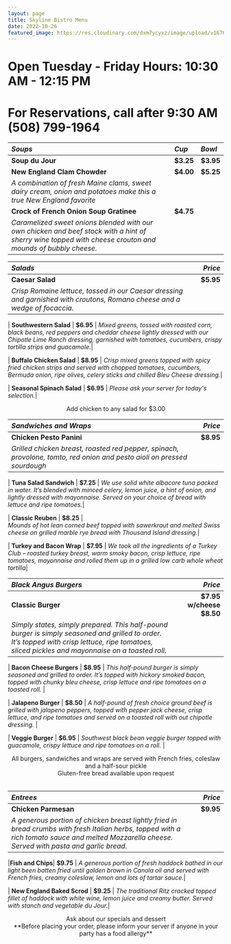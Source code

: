 ```yaml
---
layout: page
title: Skyline Bistro Menu
date: 2022-10-26
featured_image: https://res.cloudinary.com/dxm7ycyxz/image/upload/v1670330338/2022/04/bistro_image_uawfwq.jpg
---
```


# Open Tuesday - Friday Hours: 10:30 AM - 12:15 PM 
# For Reservations, call after 9:30 AM (508) 799-1964


| *Soups* | *Cup* | *Bowl* |
| :----- | :---- | :----- |
| **Soup du Jour** | **$3.25** |  **$3.95** | 
| **New England Clam Chowder** | **$4.00** | **$5.25** | 
*A combination of fresh Maine clams, sweet dairy cream, onion and potatoes make this a true New England favorite*|
| **Crock of French Onion Soup Gratinee** | **$4.75** |  |
|*Caramelized sweet onions blended with our own chicken and beef stock with a hint of sherry wine topped with cheese crouton and mounds of bubbly cheese.*|
     

| *Salads* | *Price* | 
|:--------| -----:|
|**Caesar Salad**  | **$5.95**  | 
|*Crisp Romaine lettuce, tossed in our Caesar dressing and garnished with croutons, Romano cheese and a wedge of focaccia*.| 

| **Southwestern Salad** | **$6.95** | 
*Mixed greens, tossed with roasted corn, black beans, red peppers and cheddar cheese lightly dressed with our Chipotle Lime Ranch dressing, garnished with tomatoes, cucumbers, crispy tortilla strips and guacamole.*| 

| **Buffalo Chicken Salad** | **$8.95** | 
*Crisp mixed greens topped with spicy fried chicken strips and served with chopped tomatoes, cucumbers, Bermuda onion, ripe olives, celery sticks and chilled Bleu Cheese dressing.*|

| **Seasonal Spinach Salad** | **$6.95** | 
*Please ask your server for today's selection.*|

<div align="center" > Add chicken to any salad for $3.00  </div>

|*Sandwiches and Wraps* | *Price* |
|:-------------------- | -----: |
| **Chicken Pesto Panini**| **$8.95** |
*Grilled chicken breast, roasted red pepper, spinach, provolone, tomto, red onion and pesto aioli on pressed sourdough* |

| **Tuna Salad Sandwich** | **$7.25** | 
*We use solid white albacore tuna packed in water. It’s blended with minced celery, lemon juice, a hint of onion, and lightly dressed with mayonnaise. Served on your choice of bread with lettuce and ripe tomatoes.*|

| **Classic Reuben** | **$8.25** |  
*Mounds of hot lean corned beef topped with sawerkraut and melted Swiss cheese on grilled marble rye bread with Thousand Island dressing.*|

| **Turkey and Bacon Wrap** | **$7.95** | 
*We took all the ingredients of a Turkey Club – roasted turkey breast, warm smoky bacon, crisp lettuce, ripe tomatoes, mayonnaise and rolled them up in a grilled low carb whole wheat tortilla*|

|*Black Angus Burgers*| *Price* |
|:------------------ | -----: | 
| **Classic Burger** | **$7.95 w/cheese $8.50** | 
*Simply states, simply prepared. This half-pound burger is simply seasoned and grilled to order. It’s topped with crisp lettuce, ripe tomatoes, sliced pickles and mayonnaise on a toasted roll.* |

| **Bacon Cheese Burgers**  | **$8.95** | 
*This half-pound burger is simply seasoned and grilled to order. It’s topped with hickory smoked bacon, topped with chunky bleu cheese, crisp lettuce and ripe tomatoes on a toasted roll.* |

| **Jalapeno Burger** | **$8.50** |
 *A half-pound of fresh choice ground beef is grilled with jalapeno peppers, topped with pepper jack cheese, crisp lettuce, and ripe tomatoes and served on a toasted roll with out chipotle dressing.* | 

| **Veggie Burger** | **$6.95** | 
*Southwest black bean veggie burger topped with guacamole, crispy lettuce and ripe tomatoes on a roll.* |

<div align="center" > All burgers, sandwiches and wraps are served with French fries, coleslaw and a half-sour pickle <br> Gluten-free bread available upon request </div><br>

| *Entrees* | *Price* | 
| :------- | -----: | 
|**Chicken Parmesan**|  **$9.95** | 
*A generous portion of chicken breast lightly fried in bread crumbs with fresh Italian herbs, topped with a rich tomato sauce and melted Mozzarella cheese. Served with pasta and garlic bread.*|

|**Fish and Chips**| **$9.75** | 
*A generous portion of fresh haddock bathed in our light been batten fried until golden brown in Canola oil and served with French fries, creamy coleslaw, lemon and lots of tartar sauce.*|

| **New England Baked Scrod** | **$9.25** | 
*The traditional Ritz cracked topped fillet of haddock with white wine, lemon juice and creamy butter. Served with stanch and vegetable du Jour.*| 

<div align="center" > Ask about our specials and dessert <br> **Before placing your order, please inform your server if anyone in your party has a food allergy** </div>